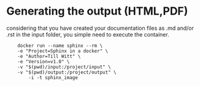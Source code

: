 # Generating the output (HTML,PDF)

considering that you have created your documentation files as .md and/or .rst in the input folder, you simple need to execute the container.

```
    docker run --name sphinx --rm \
    -e "Project=Sphinx in a docker" \
    -e "Author=Till Witt" \
    -e "Version=v1.0" \
    -v "$(pwd)/input:/project/input" \
    -v "$(pwd)/output:/project/output" \
        -i -t sphinx_image
```
